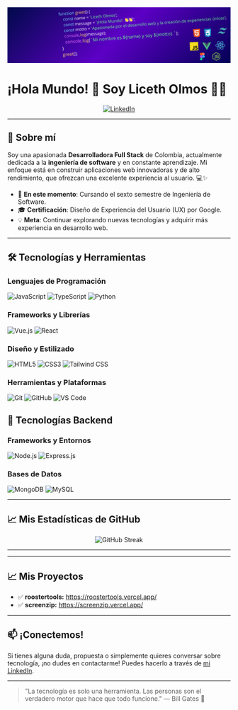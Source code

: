 <div align="center">
   <img src="function greet() {.png" alt="Portada del proyecto" >
</div>

# ¡Hola Mundo! 👋 Soy Liceth Olmos 👩‍💻

<p align="center">
  <a href="https://www.linkedin.com/in/liceth-olmos/">
    <img src="https://img.shields.io/badge/LinkedIn-0A66C2.svg?style=for-the-badge&logo=linkedin&logoColor=white" alt="LinkedIn">
  </a>
</p>

---

## 🌟 Sobre mí

Soy una apasionada **Desarrolladora Full Stack** de Colombia, actualmente dedicada a la **ingeniería de software** y en constante aprendizaje. Mi enfoque está en construir aplicaciones web innovadoras y de alto rendimiento, que ofrezcan una excelente experiencia al usuario. 💻✨

- 🚀 **En este momento**: Cursando el sexto semestre de Ingeniería de Software.
- 🎓 **Certificación**: Diseño de Experiencia del Usuario (UX) por Google.
- 💡 **Meta**: Continuar explorando nuevas tecnologías y adquirir más experiencia en desarrollo web.

---

## 🛠️ Tecnologías y Herramientas

### Lenguajes de Programación
<p>
  <img src="https://img.shields.io/badge/JavaScript-F7DF1E.svg?style=for-the-badge&logo=javascript&logoColor=black" alt="JavaScript">
  <img src="https://img.shields.io/badge/TypeScript-3178C6.svg?style=for-the-badge&logo=typescript&logoColor=white" alt="TypeScript">
  <img src="https://img.shields.io/badge/Python-3776AB.svg?style=for-the-badge&logo=python&logoColor=white" alt="Python">
</p>

### Frameworks y Librerías
<p>
  <img src="https://img.shields.io/badge/Vue.js-4FC08D.svg?style=for-the-badge&logo=vuedotjs&logoColor=white" alt="Vue.js">
  <img src="https://img.shields.io/badge/React-61DAFB.svg?style=for-the-badge&logo=react&logoColor=black" alt="React">
</p>

### Diseño y Estilizado
<p>
  <img src="https://img.shields.io/badge/HTML5-E34F26.svg?style=for-the-badge&logo=html5&logoColor=white" alt="HTML5">
  <img src="https://img.shields.io/badge/CSS3-1572B6.svg?style=for-the-badge&logo=css3&logoColor=white" alt="CSS3">
  <img src="https://img.shields.io/badge/Tailwind%20CSS-06B6D4.svg?style=for-the-badge&logo=tailwind-css&logoColor=white" alt="Tailwind CSS">
</p>

### Herramientas y Plataformas
<p>
  <img src="https://img.shields.io/badge/Git-F05032.svg?style=for-the-badge&logo=git&logoColor=white" alt="Git">
  <img src="https://img.shields.io/badge/GitHub-181717.svg?style=for-the-badge&logo=github&logoColor=white" alt="GitHub">
  <img src="https://img.shields.io/badge/Visual%20Studio%20Code-007ACC.svg?style=for-the-badge&logo=visual-studio-code&logoColor=white" alt="VS Code">
</p>

## 🚀 Tecnologías Backend

### Frameworks y Entornos
<p>
  <img src="https://img.shields.io/badge/Node.js-339933.svg?style=for-the-badge&logo=node-dot-js&logoColor=white" alt="Node.js">
  <img src="https://img.shields.io/badge/Express.js-000000.svg?style=for-the-badge&logo=express&logoColor=white" alt="Express.js">
</p>

### Bases de Datos
<p>
  <img src="https://img.shields.io/badge/MongoDB-47A248.svg?style=for-the-badge&logo=mongodb&logoColor=white" alt="MongoDB">
  <img src="https://img.shields.io/badge/MySQL-4479A1.svg?style=for-the-badge&logo=mysql&logoColor=white" alt="MySQL">
</p>

---

## 📈 Mis Estadísticas de GitHub

<div align="center">
  <img src="https://github-readme-streak-stats.herokuapp.com/?user=liceth1006&theme=light&hide_border=true" alt="GitHub Streak" />
</div>

---
---

## 📈 Mis Proyectos

- ✅ **roostertools:** https://roostertools.vercel.app/
- ✅ **screenzip:** https://screenzip.vercel.app/
---

## 📫 ¡Conectemos!

Si tienes alguna duda, propuesta o simplemente quieres conversar sobre tecnología, ¡no dudes en contactarme! Puedes hacerlo a través de [mi LinkedIn](https://www.linkedin.com/in/liceth-olmos/).

---

> "La tecnología es solo una herramienta. Las personas son el verdadero motor que hace que todo funcione." — Bill Gates 🚀
